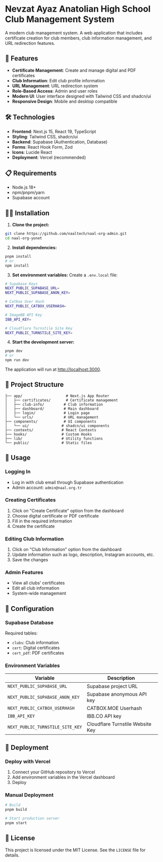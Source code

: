 # Nevzat Ayaz Anatolian High School Club Management System

A modern club management system. A web application that includes certificate creation for club members, club information management, and URL redirection features.

## 🚀 Features

- **Certificate Management**: Create and manage digital and PDF certificates
- **Club Information**: Edit club profile information
- **URL Management**: URL redirection system
- **Role-Based Access**: Admin and user roles
- **Modern UI**: User interface designed with Tailwind CSS and shadcn/ui
- **Responsive Design**: Mobile and desktop compatible

## 🛠️ Technologies

- **Frontend**: Next.js 15, React 19, TypeScript
- **Styling**: Tailwind CSS, shadcn/ui
- **Backend**: Supabase (Authentication, Database)
- **Forms**: React Hook Form, Zod
- **Icons**: Lucide React
- **Deployment**: Vercel (recommended)

## 📋 Requirements

- Node.js 18+ 
- npm/pnpm/yarn
- Supabase account

## 🏃‍♂️ Installation

1. **Clone the project:**
```bash
git clone https://github.com/naaltech/naal-org-admin.git
cd naal-org-yonet
```

2. **Install dependencies:**
```bash
pnpm install
# or
npm install
```

3. **Set environment variables:**
Create a `.env.local` file:
```bash
# Supabase Keys
NEXT_PUBLIC_SUPABASE_URL=
NEXT_PUBLIC_SUPABASE_ANON_KEY=

# Catbox User Hash
NEXT_PUBLIC_CATBOX_USERHASH=

# ImageBB API Key
IBB_API_KEY=

# Cloudflare Turnstile Site Key
NEXT_PUBLIC_TURNSTILE_SITE_KEY=
```

4. **Start the development server:**
```bash
pnpm dev
# or
npm run dev
```

The application will run at [http://localhost:3000](http://localhost:3000).

## 📁 Project Structure

```
├── app/                    # Next.js App Router
│   ├── certificates/       # Certificate management
│   ├── club-info/         # Club information
│   ├── dashboard/         # Main dashboard
│   ├── login/             # Login page
│   └── urls/              # URL management
├── components/            # UI components
│   └── ui/               # shadcn/ui components
├── contexts/             # React Contexts
├── hooks/                # Custom Hooks
├── lib/                  # Utility functions
└── public/               # Static files
```

## 🎯 Usage

### Logging In
- Log in with club email through Supabase authentication
- Admin account: `admin@naal.org.tr`

### Creating Certificates
1. Click on "Create Certificate" option from the dashboard
2. Choose digital certificate or PDF certificate
3. Fill in the required information
4. Create the certificate

### Editing Club Information
1. Click on "Club Information" option from the dashboard
2. Update information such as logo, description, Instagram accounts, etc.
3. Save the changes

### Admin Features
- View all clubs' certificates
- Edit all club information
- System-wide management

## 🔧 Configuration

### Supabase Database

Required tables:
- `clubs`: Club information
- `cert`: Digital certificates  
- `cert_pdf`: PDF certificates

### Environment Variables

| Variable | Description |
|----------|-------------|
| `NEXT_PUBLIC_SUPABASE_URL` | Supabase project URL |
| `NEXT_PUBLIC_SUPABASE_ANON_KEY` | Supabase anonymous API key |
| `NEXT_PUBLIC_CATBOX_USERHASH` | CATBOX.MOE Userhash |
| `IBB_API_KEY` | IBB.CO API key |
| `NEXT_PUBLIC_TURNSTILE_SITE_KEY` | Cloudflare Turnstile Website Key |

## 🚀 Deployment

### Deploy with Vercel

1. Connect your GitHub repository to Vercel
2. Add environment variables in the Vercel dashboard
3. Deploy

### Manual Deployment

```bash
# Build
pnpm build

# Start production server
pnpm start
```

## 📄 License

This project is licensed under the MIT License. See the `LICENSE` file for details.
